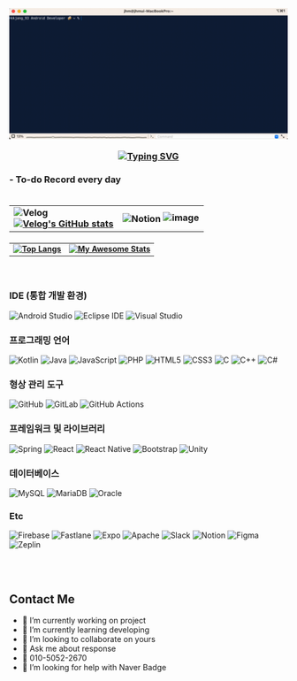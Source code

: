 
<h3 align="center">

  <br>
  <img src="https://github.com/janghyunmin/janghyunmin/blob/main/kkjang_93_intro.gif?raw=true" alt="QuickTime Video" width="700" heigth="300">
  <br>

  
  
  [![Typing SVG](https://readme-typing-svg.demolab.com?font=Fira+Code&size=30&pause=1000&color=FFFFFF&center=true&vCenter=true&random=false&width=500&height=40&lines=Android+Developer+kkjang_93)](https://git.io/typing-svg)

 <!-- ![Android](https://img.shields.io/badge/Android-34A853?style=flat-square&logo=android&logoColor=white) -->
</h3>


<h3>
- To-do Record every day
  <br><br>
<table>
  <tr>
    <td>
      <img src="https://img.shields.io/badge/Velog-20C997?style=flat-square&logo=Velog&logoColor=white" alt="Velog">
      <br>
      <a href="https://velog.io/@kk_jang93/posts">
        <img src="https://velog-readme-stats.vercel.app/api?name=kk_jang93" alt="Velog's GitHub stats">
      </a>
    </td>
    <td>
      <!-- Notion -->
      <a href="https://www.notion.so/Notion-JHM-f21e926f21f94427a3c51d5f844bb086?pvs=4" style="text-decoration: none;">
        <img src="https://img.shields.io/badge/Notion-000000?style=flat-square&logo=Notion&logoColor=white" alt="Notion" style="vertical-align: middle;">
        <img width="512" alt="image" src="https://github.com/janghyunmin/janghyunmin/assets/30715395/3a5f954c-c7a8-4fa7-8661-5a837d8d261c">
      </a>
    </td>
  </tr>
</table>

</h3>


<h4 align="center">
  <table>
    <tr>
      <td>
         <a href="https://github.com/janghyunmin/github-readme-stats">
          <img src="https://github-readme-stats.vercel.app/api/top-langs/?username=janghyunmin" alt="Top Langs" width="400" height="200">
        </a>
      </td>
      <td>
        <a href="https://git.io/awesome-stats-card">
          <img src="https://awesome-github-stats.azurewebsites.net/user-stats/janghyunmin?cardType=github&theme=ayu-mirage&preferLogin=false" alt="My Awesome Stats" width="400" height="200">
        </a>
      </td>
    </tr>
  </table>
</h4>


<br>

### IDE (통합 개발 환경)
![Android Studio](https://img.shields.io/badge/Android%20Studio-3DDC84?style=flat-square&logo=Android%20studio&logoColor=white)
![Eclipse IDE](https://img.shields.io/badge/Eclipse%20IDE-2C2255?style=flat-square&logo=eclipse&logoColor=white)
![Visual Studio](https://img.shields.io/badge/Visual%20Studio-5C2D91?style=flat-square&logo=visual-studio&logoColor=white)

### 프로그래밍 언어
![Kotlin](https://img.shields.io/badge/Kotlin-7F52FF?style=flat-square&logo=kotlin&logoColor=white)
![Java](https://img.shields.io/badge/Java-007396?style=flat-square&logo=Java&logoColor=white)
![JavaScript](https://img.shields.io/badge/JavaScript-777BB4?style=flat-square&logo=JavaScript&logoColor=white)
![PHP](https://img.shields.io/badge/PHP-777BB4?style=flat-square&logo=PHP&logoColor=white)
![HTML5](https://img.shields.io/badge/HTML5-E34F26?style=flat-square&logo=html5&logoColor=white)
![CSS3](https://img.shields.io/badge/CSS3-1572B6?style=flat-square&logo=css3&logoColor=white)
![C](https://img.shields.io/badge/C-A8B9CC?style=flat-square&logo=c&logoColor=white)
![C++](https://img.shields.io/badge/C++-00599C?style=flat-square&logo=c%2B%2B&logoColor=white)
![C#](https://img.shields.io/badge/C%23-239120?style=flat-square&logo=c-sharp&logoColor=white)

### 형상 관리 도구
![GitHub](https://img.shields.io/badge/Github-181717?style=flat-square&logo=github&logoColor=white)
![GitLab](https://img.shields.io/badge/GitLab-FC6D26?style=flat-square&logo=gitlab&logoColor=white)
![GitHub Actions](https://img.shields.io/badge/GitHub%20Actions-2088FF?style=flat-square&logo=github%20actions&logoColor=white)

### 프레임워크 및 라이브러리
![Spring](https://img.shields.io/badge/Spring-6DB33F?style=flat-square&logo=spring&logoColor=white)
![React](https://img.shields.io/badge/React-61DAFB?style=flat-square&logo=React&logoColor=white)
![React Native](https://img.shields.io/badge/React%20Native-61DAFB?style=flat-square&logo=react&logoColor=white)
![Bootstrap](https://img.shields.io/badge/Bootstrap-7952B3?style=flat-square&logo=bootstrap&logoColor=white)
![Unity](https://img.shields.io/badge/Unity-000000?style=flat-square&logo=unity&logoColor=white)

### 데이터베이스
![MySQL](https://img.shields.io/badge/MySQL-4479A1?style=flat-square&logo=mysql&logoColor=white)
![MariaDB](https://img.shields.io/badge/MariaDB-003545?style=flat-square&logo=mariadb&logoColor=white)
![Oracle](https://img.shields.io/badge/Oracle-F80000?style=flat-square&logo=oracle&logoColor=white)

### Etc
![Firebase](https://img.shields.io/badge/Firebase-FFCA28?style=flat-square&logo=firebase&logoColor=white)
![Fastlane](https://img.shields.io/badge/Fastlane-00F200?style=flat-square&logo=fastlane&logoColor=white)
![Expo](https://img.shields.io/badge/Expo-000020?style=flat-square&logo=Expo&logoColor=white)
![Apache](https://img.shields.io/badge/Apache-D22128?style=flat-square&logo=apache&logoColor=white)
![Slack](https://img.shields.io/badge/Slack-4A154B?style=flat-square&logo=slack&logoColor=white)
![Notion](https://img.shields.io/badge/Notion-000000?style=flat-square&logo=notion&logoColor=white)
![Figma](https://img.shields.io/badge/Figma-F24E1E?style=flat-square&logo=figma&logoColor=white)
![Zeplin](https://img.shields.io/badge/Zeplin-FFE71E?style=flat-square&logo=zeplin&logoColor=white)

<br><br>

## Contact Me
- 🔭 I’m currently working on project
- 🌱 I’m currently learning developing
- 👯 I’m looking to collaborate on yours
- 💬 Ask me about response
- 📱 010-5052-2670
- 🤔 I’m looking for help with Naver Badge

